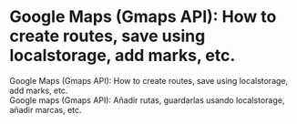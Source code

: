 # Google Maps (Gmaps API): How to create routes, save using localstorage, add marks, etc.
Google Maps (Gmaps API): How to create routes, save using localstorage, add marks, etc.<br>
Google maps (Gmaps API): Añadir rutas, guardarlas usando localstorage, añadir marcas, etc.<br>
